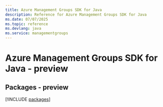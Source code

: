 ```yaml
---
title: Azure Management Groups SDK for Java
description: Reference for Azure Management Groups SDK for Java
ms.date: 07/07/2025
ms.topic: reference
ms.devlang: java
ms.service: managementgroups
---
```

# Azure Management Groups SDK for Java - preview
## Packages - preview
[!INCLUDE [packages](management-groups-index.md)]